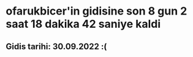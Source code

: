 # ofarukbicer'in gidisine son 8 gun 2 saat 18 dakika 42 saniye kaldi

## Gidis tarihi: 30.09.2022 :(